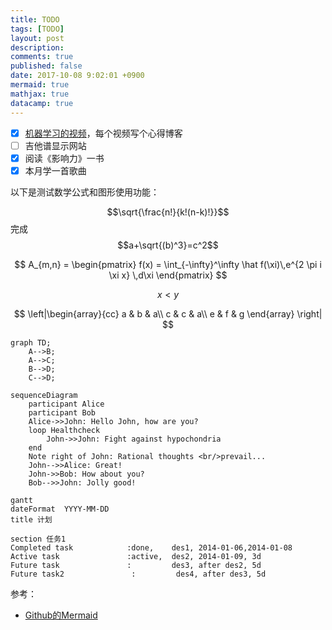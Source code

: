 ```yaml
---
title: TODO
tags: [TODO]
layout: post
description:
comments: true
published: false
date: 2017-10-08 9:02:01 +0900
mermaid: true
mathjax: true
datacamp: true
---
```


- [x] [机器学习的视频](https://www.bilibili.com/video/av9912938)，每个视频写个心得博客
- [ ] 吉他谱显示网站
- [x] 阅读《影响力》一书
- [x] 本月学一首歌曲

以下是测试数学公式和图形使用功能：

$$\sqrt{\frac{n!}{k!(n-k)!}}$$完成$$a+\sqrt{(b)^3}=c^2$$

$$
A_{m,n} = \begin{pmatrix}
f(x) = \int_{-\infty}^\infty
    \hat f(\xi)\,e^{2 \pi i \xi x}
    \,d\xi
\end{pmatrix}
$$

$$x < y$$

$$
\left|\begin{array}{cc}
  a & b & a\\
  c & c & a\\
  e & f & g
\end{array}
\right|
$$

```mermaid
graph TD;
    A-->B;
    A-->C;
    B-->D;
    C-->D;
```

```mermaid
sequenceDiagram
    participant Alice
    participant Bob
    Alice->>John: Hello John, how are you?
    loop Healthcheck
        John->>John: Fight against hypochondria
    end
    Note right of John: Rational thoughts <br/>prevail...
    John-->>Alice: Great!
    John->>Bob: How about you?
    Bob-->>John: Jolly good!
```

```mermaid
gantt
dateFormat  YYYY-MM-DD
title 计划

section 任务1
Completed task            :done,    des1, 2014-01-06,2014-01-08
Active task               :active,  des2, 2014-01-09, 3d
Future task               :         des3, after des2, 5d
Future task2               :         des4, after des3, 5d
```

参考：

- [Github的Mermaid](https://github.com/mermaid-js/mermaid)